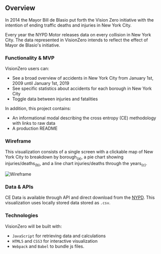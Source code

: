 ## Overview

In 2014 the Mayor Bill de Blasio put forth the Vision Zero initiative with the intention of ending traffic deaths and injuries in New York City.

Every year the NYPD Motor releases data on every collision in New York City. The data represented in VisionZero intends to reflect the effect of Mayor de Blasio's initiative.

### Functionality & MVP  
VisionZero users can:

 * See a broad overview of accidents in New York City from January 1st, 2009 until January 1st, 2019
 * See specific statistics about accidents for each borough in New York City
 * Toggle data between injuries and fatalities

In addition, this project contains:

 * An informational modal describing the cross entropy (CE) methodology with links to raw data
 * A production README


### Wireframe
This visualization consists of a single screen with a clickable map of New York City to breakdown by borough<sub>(a)</sub>, a pie chart showing injuries/deaths<sub>(b)</sub>, and a line chart injuries/deaths through the years<sub>(c)</sub>.

![Wireframe](https://i.imgur.com/8L2lpPq.png)

### Data & APIs

CE Data is available through API and direct download from the [NYPD](https://data.cityofnewyork.us/Public-Safety/NYPD-Motor-Vehicle-Collisions/h9gi-nx95). This visualization uses locally stored data stored as `.csv`.

### Technologies

VisionZero will be built with:

* `JavaScript` for retrieving data and calculations
* `HTML5` and `CSS3` for interactive visualization
* `Webpack` and `Babel` to bundle js files.


